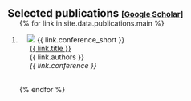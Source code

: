 <h1 id="publications"></h1>

<h2 style="margin: 60px 0px -15px;">
  Selected publications 
  <span style="font-size: 15px;">
    [<a href="https://scholar.google.com/citations?user=kEc2UMgAAAAJ&hl=en" target="_blank" style="font-size: 15px;">Google Scholar</a>]
  </span>
</h2>

<div class="publications">
<ol class="bibliography">

{% for link in site.data.publications.main %}

<li>
<div class="pub-row">
  <div class="col-sm-3 abbr" style="position: relative;padding-right: 15px;padding-left: 15px;">
    <img src="{{ link.image }}" class="teaser img-fluid z-depth-1" style="width=100;height=40%">
            <abbr class="badge">{{ link.conference_short }}</abbr>
  </div>
  <div class="col-sm-9" style="position: relative;padding-right: 15px;padding-left: 20px;">
      <div class="title"><a href="{{ link.pdf }}">{{ link.title }}</a></div>
      <div class="author">{{ link.authors }}</div>
      <div class="periodical"><em>{{ link.conference }}</em>
      </div>
  </div>
</div>
</li>

<br>

{% endfor %}

</ol>
</div>


